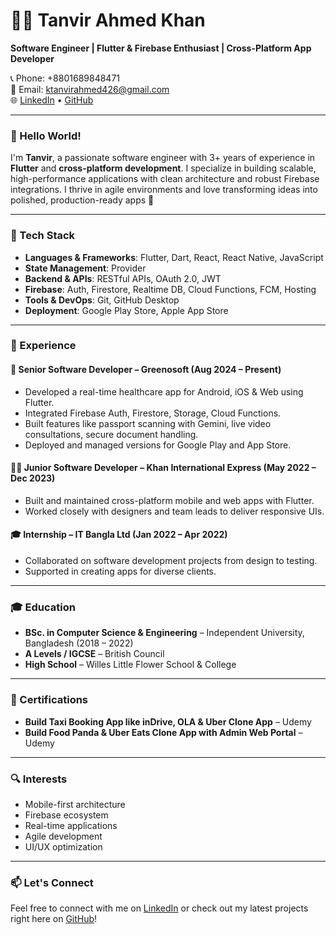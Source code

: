 # 👨‍💻 Tanvir Ahmed Khan

**Software Engineer | Flutter & Firebase Enthusiast | Cross-Platform App Developer**

📞 Phone: +8801689848471  
📧 Email: ktanvirahmed426@gmail.com  
🌐 [LinkedIn](https://www.linkedin.com/in/tanvir-ahmed-khan-3446b92a6) • [GitHub](https://github.com/TanvirKhan77)

---

### 👋 Hello World!

I'm **Tanvir**, a passionate software engineer with 3+ years of experience in **Flutter** and **cross-platform development**. I specialize in building scalable, high-performance applications with clean architecture and robust Firebase integrations. I thrive in agile environments and love transforming ideas into polished, production-ready apps 🚀

---

### 🧠 Tech Stack

- **Languages & Frameworks**: Flutter, Dart, React, React Native, JavaScript  
- **State Management**: Provider  
- **Backend & APIs**: RESTful APIs, OAuth 2.0, JWT  
- **Firebase**: Auth, Firestore, Realtime DB, Cloud Functions, FCM, Hosting  
- **Tools & DevOps**: Git, GitHub Desktop  
- **Deployment**: Google Play Store, Apple App Store  

---

### 🏢 Experience

#### 💼 Senior Software Developer – Greenosoft (Aug 2024 – Present)
- Developed a real-time healthcare app for Android, iOS & Web using Flutter.
- Integrated Firebase Auth, Firestore, Storage, Cloud Functions.
- Built features like passport scanning with Gemini, live video consultations, secure document handling.
- Deployed and managed versions for Google Play and App Store.

#### 👨‍💻 Junior Software Developer – Khan International Express (May 2022 – Dec 2023)
- Built and maintained cross-platform mobile and web apps with Flutter.
- Worked closely with designers and team leads to deliver responsive UIs.

#### 🎓 Internship – IT Bangla Ltd (Jan 2022 – Apr 2022)
- Collaborated on software development projects from design to testing.
- Supported in creating apps for diverse clients.

---

### 🎓 Education

- **BSc. in Computer Science & Engineering** – Independent University, Bangladesh (2018 – 2022)  
- **A Levels / IGCSE** – British Council  
- **High School** – Willes Little Flower School & College

---

### 📜 Certifications

- **Build Taxi Booking App like inDrive, OLA & Uber Clone App** – Udemy  
- **Build Food Panda & Uber Eats Clone App with Admin Web Portal** – Udemy

---

### 🔍 Interests

- Mobile-first architecture  
- Firebase ecosystem  
- Real-time applications  
- Agile development  
- UI/UX optimization

---

### 📫 Let's Connect

Feel free to connect with me on [LinkedIn](https://www.linkedin.com/in/tanvir-ahmed-khan-3446b92a6) or check out my latest projects right here on [GitHub](https://github.com/TanvirKhan77)!

